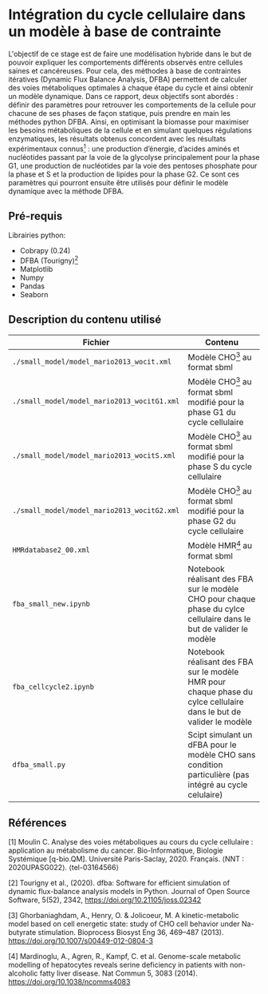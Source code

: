 # Intégration du cycle cellulaire dans un modèle à base de contrainte

  L'objectif de ce stage est de faire une modélisation hybride dans le but de pouvoir expliquer les comportements différents observés entre cellules saines et  cancéreuses. Pour cela, des méthodes à base de contraintes itératives (Dynamic Flux Balance Analysis, DFBA) permettent de calculer des voies métaboliques optimales à chaque étape du cycle et ainsi obtenir un modèle dynamique. Dans ce rapport, deux objectifs sont abordés : définir des paramètres pour retrouver les comportements de la cellule pour chacune de ses phases de façon statique, puis prendre en main les méthodes python DFBA. Ainsi, en optimisant la biomasse pour maximiser les besoins métaboliques de la cellule et en simulant quelques régulations enzymatiques, les résultats obtenus concordent avec les résultats expérimentaux connus[<sup>1</sup>](#Références) : une production d’énergie, d’acides aminés et nucléotides passant par la voie de la glycolyse principalement pour la phase G1, une production de nucléotides par la voie des pentoses phosphate pour la phase et S et la production de lipides pour la phase G2. Ce sont ces paramètres qui pourront ensuite être utilisés pour définir le modèle dynamique avec la méthode DFBA.

## Pré-requis

Librairies python:

* Cobrapy (0.24)
*	DFBA (Tourigny)[<sup>2</sup>](#Références)
*	Matplotlib
*	Numpy
*	Pandas
*	Seaborn

## Description du contenu utilisé

| Fichier| Contenu |
|-----------|-----------|
| `./small_model/model_mario2013_wocit.xml` | Modèle CHO[<sup>3</sup>](Références) au format sbml |
| `./small_model/model_mario2013_wocitG1.xml ` | Modèle CHO[<sup>3</sup>](Références) au format sbml modifié pour la phase G1 du cycle cellulaire |
| `./small_model/model_mario2013_wocitS.xml ` | Modèle CHO[<sup>3</sup>](Références) au format sbml modifié pour la phase S du cycle cellulaire |
| `./small_model/model_mario2013_wocitG2.xml` | Modèle CHO[<sup>3</sup>](Références) au format sbml modifié pour la phase G2 du cycle cellulaire |
| `HMRdatabase2_00.xml` | Modèle HMR[<sup>4</sup>](#Références) au format sbml |
| `fba_small_new.ipynb` | Notebook réalisant des FBA sur le modèle CHO pour chaque phase du cylce cellulaire dans le but de valider le modèle |
| `fba_cellcycle2.ipynb` | Notebook réalisant des FBA sur le modèle HMR pour chaque phase du cylce cellulaire dans le but de valider le modèle |
| `dfba_small.py` | Scipt simulant un dFBA pour le modèle CHO sans condition particulière (pas intégré au cycle celulaire) |

## Références <a name="Références"></a>

[1]	Moulin C. Analyse des voies métaboliques au cours du cycle cellulaire : application au métabolisme du cancer. Bio-Informatique, Biologie Systémique [q-bio.QM]. Université Paris-Saclay, 2020. Français. ⟨NNT : 2020UPASG022⟩. ⟨tel-03164566⟩

[2]	Tourigny et al., (2020). dfba: Software for efficient simulation of dynamic flux-balance analysis models in Python. Journal of Open Source Software, 5(52), 2342, https://doi.org/10.21105/joss.02342

[3] Ghorbaniaghdam, A., Henry, O. & Jolicoeur, M. A kinetic-metabolic model based on cell energetic state: study of CHO cell behavior under Na-butyrate stimulation. Bioprocess Biosyst Eng 36, 469–487 (2013). https://doi.org/10.1007/s00449-012-0804-3

[4] Mardinoglu, A., Agren, R., Kampf, C. et al. Genome-scale metabolic modelling of hepatocytes reveals serine deficiency in patients with non-alcoholic fatty liver disease. Nat Commun 5, 3083 (2014). https://doi.org/10.1038/ncomms4083

